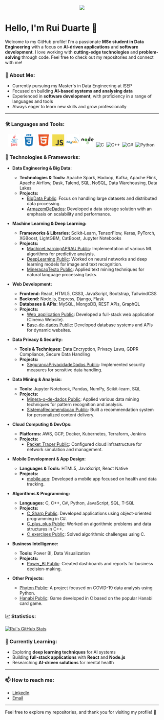 
<div id="header" align="center">
  <img src="https://media.giphy.com/media/M9gbBd9nbDrOTu1Mqx/giphy.gif" width="100"/>
</div>

# Hello, I'm Rui Duarte 👋

Welcome to my GitHub profile! I'm a passionate **MSc student in Data Engineering** with a focus on **AI-driven applications** and **software development**. I love working with **cutting-edge technologies** and **problem-solving** through code. Feel free to check out my repositories and connect with me!

### 🚀 About Me:
- Currently pursuing my Master's in Data Engineering at ISEP
- Focused on building **AI-based systems and analysing data**
- Experienced in **software development**, with proficiency in a range of languages and tools
- Always eager to learn new skills and grow professionally

---

### 🛠️ Languages and Tools:
<div align="center">

  <img src="https://github.com/devicons/devicon/blob/master/icons/java/java-original-wordmark.svg" title="Java" alt="Java" width="40" height="40"/>&nbsp;
  <img src="https://github.com/devicons/devicon/blob/master/icons/css3/css3-plain-wordmark.svg" title="CSS3" alt="CSS" width="40" height="40"/>&nbsp;
  <img src="https://github.com/devicons/devicon/blob/master/icons/html5/html5-original.svg" title="HTML5" alt="HTML" width="40" height="40"/>&nbsp;
  <img src="https://github.com/devicons/devicon/blob/master/icons/javascript/javascript-original.svg" title="JavaScript" alt="JavaScript" width="40" height="40"/>&nbsp;
  <img src="https://github.com/devicons/devicon/blob/master/icons/mysql/mysql-original-wordmark.svg" title="MySQL"  alt="MySQL" width="40" height="40"/>&nbsp;
  <img src="https://github.com/devicons/devicon/blob/master/icons/nodejs/nodejs-original-wordmark.svg" title="NodeJS" alt="NodeJS" width="40" height="40"/>&nbsp;
  <img src="https://upload.wikimedia.org/wikipedia/commons/thumb/1/18/C_Programming_Language.svg/570px-C_Programming_Language.svg.png?20201031132917" title="C" alt="C" width="40" height="40"/>&nbsp;
  <img src="https://uxwing.com/wp-content/themes/uxwing/download/brands-and-social-media/c-plus-plus-programming-language-icon.png" title="C++" alt="C++" width="40" height="40"/>&nbsp;
  <img src="https://e7.pngegg.com/pngimages/328/221/png-clipart-c-programming-language-logo-microsoft-visual-studio-net-framework-javascript-icon-purple-logo.png" title="C#" alt="C#" width="40" height="40"/>&nbsp;
  <img src="https://upload.wikimedia.org/wikipedia/commons/thumb/c/c3/Python-logo-notext.svg/800px-Python-logo-notext.svg.png" title="Python" alt="Python" width="40" height="40"/>&nbsp;

</div>

### 🔧 Technologies & Frameworks:
- **Data Engineering & Big Data:**
  - **Technologies & Tools:** Apache Spark, Hadoop, Kafka, Apache Flink, Apache Airflow, Dask, Talend, SQL, NoSQL, Data Warehousing, Data Lakes
  - **Projects:**
    - [BigData Public](https://github.com/your-profile/BigData): Focus on handling large datasets and distributed data processing.
    - [ArmazemDeDados](https://github.com/your-profile/ArmazemDeDados): Developed a data storage solution with an emphasis on scalability and performance.

- **Machine Learning & Deep Learning:**
  - **Frameworks & Libraries:** Scikit-Learn, TensorFlow, Keras, PyTorch, XGBoost, LightGBM, CatBoost, Jupyter Notebooks
  - **Projects:**
    - [MachineLearningAPRAU Public](https://github.com/your-profile/MachineLearningAPRAU): Implementation of various ML algorithms for predictive analysis.
    - [DeepLearning Public](https://github.com/your-profile/DeepLearning): Worked on neural networks and deep learning models for image and text recognition.
    - [MineracaoTexto Public](https://github.com/your-profile/MineracaoTexto): Applied text mining techniques for natural language processing tasks.

- **Web Development:**
  - **Frontend:** React, HTML5, CSS3, JavaScript, Bootstrap, TailwindCSS
  - **Backend:** Node.js, Express, Django, Flask
  - **Databases & APIs:** MySQL, MongoDB, REST APIs, GraphQL
  - **Projects:**
    - [Web_application Public](https://github.com/your-profile/Web_application): Developed a full-stack web application (Cinema Website).
    - [Base-de-dados Public](https://github.com/your-profile/Base-de-dados): Developed database systems and APIs for dynamic websites.

- **Data Privacy & Security:**
  - **Tools & Techniques:** Data Encryption, Privacy Laws, GDPR Compliance, Secure Data Handling
  - **Projects:**
    - [SegurancaPrivacidadeDados Public](https://github.com/your-profile/SegurancaPrivacidadeDados): Implemented security measures for sensitive data handling.

- **Data Mining & Analysis:**
  - **Tools:** Jupyter Notebook, Pandas, NumPy, Scikit-learn, SQL
  - **Projects:**
    - [Minera-o-de-dados Public](https://github.com/your-profile/Minera-o-de-dados): Applied various data mining techniques for pattern recognition and analysis.
    - [SistemaRecomendacao Public](https://github.com/your-profile/SistemaRecomendacao): Built a recommendation system for personalized content delivery.

- **Cloud Computing & DevOps:**
  - **Platforms:** AWS, GCP, Docker, Kubernetes, Terraform, Jenkins
  - **Projects:**
    - [Packet_Tracer Public](https://github.com/your-profile/Packet_Tracer): Configured cloud infrastructure for network simulation and management.

- **Mobile Development & App Design:**
  - **Languages & Tools:** HTML5, JavaScript, React Native
  - **Projects:**
    - [mobile app](https://github.com/your-profile/mobile-app): Developed a mobile app focused on health and data tracking.

- **Algorithms & Programming:**
  - **Languages:** C, C++, C#, Python, JavaScript, SQL, T-SQL
  - **Projects:**
    - [C_Sharp Public](https://github.com/your-profile/C_Sharp): Developed applications using object-oriented programming in C#.
    - [C_plus_plus Public](https://github.com/your-profile/C_plus_plus): Worked on algorithmic problems and data structures in C++.
    - [C_exercises Public](https://github.com/your-profile/C_exercises): Solved algorithmic challenges using C.

- **Business Intelligence:**
  - **Tools:** Power BI, Data Visualization
  - **Projects:**
    - [Power_BI Public](https://github.com/your-profile/Power_BI): Created dashboards and reports for business decision-making.

- **Other Projects:**
  - [Phyton Public](https://github.com/your-profile/Phyton): A project focused on COVID-19 data analysis using Python.
  - [Hanabi Public](https://github.com/your-profile/Hanabi): Game developed in C based on the popular Hanabi card game.



### 📈 Statistics:
[![Rui's GitHub Stats](https://github-readme-stats.vercel.app/api?username=RuiPedroPintoDuarte&show_icons=true&hide_title=true&count_private=true&hide=prs)](https://github.com/anuraghazra/github-readme-stats)

### 🌱 Currently Learning:
- Exploring **deep learning techniques** for AI systems
- Building **full-stack applications** with **React** and **Node.js**
- Researching **AI-driven solutions** for mental health

---

### 📫 How to reach me:
- [LinkedIn](https://www.linkedin.com/in/rui-duarte-b51897198/)
- [Email](rppintod417@gmaill.com)

---

Feel free to explore my repositories, and thank you for visiting my profile! 🚀





